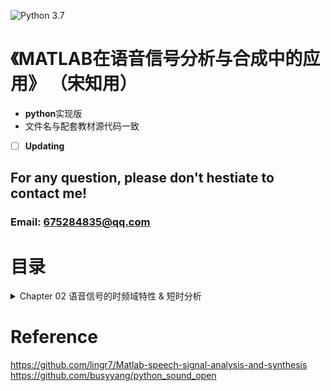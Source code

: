 ![Python 3.7](https://img.shields.io/badge/Python-3.7-blue.svg)
# 《MATLAB在语音信号分析与合成中的应用》 （宋知用）
- **python**实现版 
- 文件名与配套教材源代码一致

- [ ] **Updating**

## For any question, please don't hestiate to contact me!
### Email: 675284835@qq.com

# 目录

<details>
<summary>Chapter 02 语音信号的时频域特性 & 短时分析</summary> <p style="text-align:left">
<a href ="./Chapter2_TimeFrequency_ShortTime/pr2_3_0.py">2.3.0 语音信号的短时平均幅度</a> <br>
<a href ="./Chapter2_TimeFrequency_ShortTime/pr2_3_1.py">2.3.1 语音信号的短时能量</a> <br> 
<a href ="./Chapter2_TimeFrequency_ShortTime/pr2_3_2.py">2.3.2 语音信号的短时平均过零率</a> <br> 
</details>


# Reference
https://github.com/lingr7/Matlab-speech-signal-analysis-and-synthesis  
https://github.com/busyyang/python_sound_open

